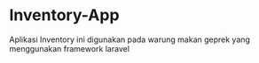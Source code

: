 # Inventory-App
Aplikasi Inventory ini digunakan pada warung makan geprek yang menggunakan framework laravel
